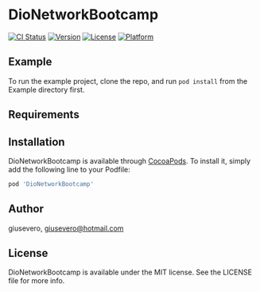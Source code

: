 # DioNetworkBootcamp

[![CI Status](https://img.shields.io/travis/giusevero/DioNetworkBootcamp.svg?style=flat)](https://travis-ci.org/giusevero/DioNetworkBootcamp)
[![Version](https://img.shields.io/cocoapods/v/DioNetworkBootcamp.svg?style=flat)](https://cocoapods.org/pods/DioNetworkBootcamp)
[![License](https://img.shields.io/cocoapods/l/DioNetworkBootcamp.svg?style=flat)](https://cocoapods.org/pods/DioNetworkBootcamp)
[![Platform](https://img.shields.io/cocoapods/p/DioNetworkBootcamp.svg?style=flat)](https://cocoapods.org/pods/DioNetworkBootcamp)

## Example

To run the example project, clone the repo, and run `pod install` from the Example directory first.

## Requirements

## Installation

DioNetworkBootcamp is available through [CocoaPods](https://cocoapods.org). To install
it, simply add the following line to your Podfile:

```ruby
pod 'DioNetworkBootcamp'
```

## Author

giusevero, giusevero@hotmail.com

## License

DioNetworkBootcamp is available under the MIT license. See the LICENSE file for more info.
